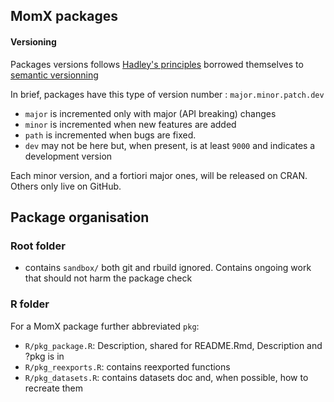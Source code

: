 ## MomX packages 

#### Versioning
Packages versions follows [Hadley's principles](https://r-pkgs.org/release.html#release-version) borrowed themselves to [semantic versionning](http://semver.org/)

In brief, packages have this type of version number : `major.minor.patch.dev`

* `major` is incremented only with major (API breaking) changes
* `minor` is incremented when new features are added
* `path` is incremented when bugs are fixed.
* `dev` may not be here but, when present, is at least `9000` and indicates a development version

Each minor version, and a fortiori major ones, will be released on CRAN. Others only live on GitHub.

## Package organisation

### Root folder
* contains `sandbox/` both git and rbuild ignored. Contains ongoing work that should not harm the package check

### R folder
For a MomX package further abbreviated `pkg`:

* `R/pkg_package.R`: Description, shared for README.Rmd, Description and ?pkg is in 
* `R/pkg_reexports.R`: contains reexported functions
* `R/pkg_datasets.R`: contains datasets doc and, when possible, how to recreate them 

